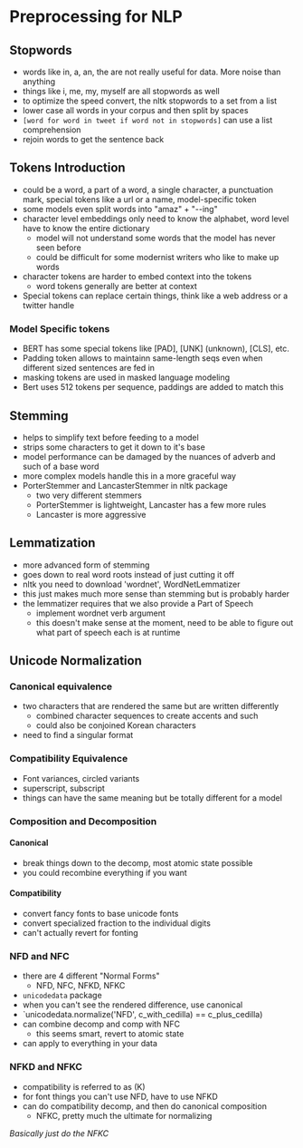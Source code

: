 # Preprocessing for NLP

## Stopwords

- words like in, a, an, the are not really useful for data. More noise than anything
- things like i, me, my, myself are all stopwords as well
- to optimize the speed convert, the nltk stopwords to a set from a list
- lower case all words in your corpus and then split by spaces
- `[word for word in tweet if word not in stopwords]` can use a list comprehension
- rejoin words to get the sentence back

## Tokens Introduction

- could be a word, a part of a word, a single character, a punctuation mark, special tokens like a url or a name, model-specific token
- some models even split words into "amaz" + "--ing"
- character level embeddings only need to know the alphabet, word level have to know the entire dictionary
	- model will not understand some words that the model has never seen before
	- could be difficult for some modernist writers who like to make up words
- character tokens are harder to embed context into the tokens
	- word tokens generally are better at context
- Special tokens can replace certain things, think like a web address or a twitter handle

### Model Specific tokens

- BERT has some special tokens like [PAD], [UNK] (unknown), [CLS], etc.
- Padding token allows to maintainn same-length seqs even when different sized sentences are fed in
- masking tokens are used in masked language modeling
- Bert uses 512 tokens per sequence, paddings are added to match this

## Stemming

- helps to simplify text before feeding to a model
- strips some characters to get it down to it's base
- model performance can be damaged by the nuances of adverb and such of a base word
- more complex models handle this in a more graceful way
- PorterStemmer and LancasterStemmer in nltk package
	- two very different stemmers
	- PorterStemmer is lightweight, Lancaster has a few more rules
	- Lancaster is more aggressive

## Lemmatization

- more advanced form of stemming
- goes down to real word roots instead of just cutting it off
- nltk you need to download 'wordnet', WordNetLemmatizer
- this just makes much more sense than stemming but is probably harder
- the lemmatizer requires that we also provide a Part of Speech
	- implement wordnet verb  argument
	- this doesn't make sense at the moment, need to be able to figure out what part of speech each is at runtime

## Unicode Normalization

### Canonical equivalence

- two characters that are rendered the same but are written differently
	- combined character sequences to create accents and such
	- could also be conjoined Korean characters
- need to find a singular format

### Compatibility Equivalence

- Font variances, circled variants
- superscript, subscript
- things can have the same meaning but be totally different for a model

### Composition and Decomposition

#### Canonical

- break things down to the decomp, most atomic state possible
- you could recombine everything if you want

#### Compatibility

- convert fancy fonts to base unicode fonts
- convert specialized fraction to the individual digits
- can't actually revert for fonting

### NFD and NFC

- there are 4 different "Normal Forms"
	- NFD, NFC, NFKD, NFKC
- `unicodedata` package 
- when you can't see the rendered difference, use canonical
- `unicodedata.normalize('NFD', c_with_cedilla) == c_plus_cedilla)
- can combine decomp and comp with NFC
	- this seems smart, revert to atomic state
- can apply to everything in your data

### NFKD and NFKC

- compatibility is referred to as (K)
- for font things you can't use NFD, have to use NFKD
- can do compatibility decomp, and then do canonical composition
	- NFKC, pretty much the ultimate for normalizing

*Basically just do the NFKC*


